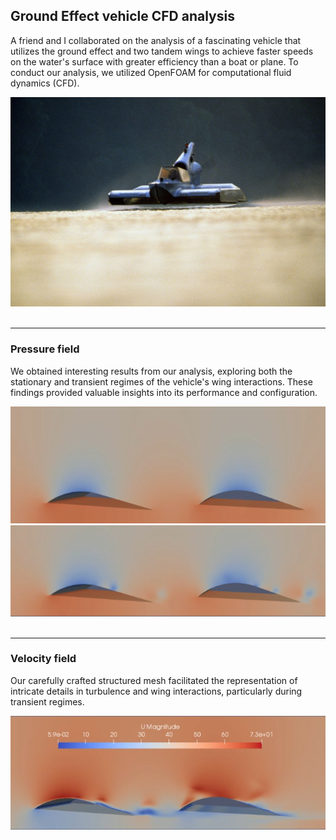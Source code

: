 ## Ground Effect vehicle CFD analysis
A friend and I collaborated on the analysis of a fascinating vehicle that utilizes the ground effect and two tandem wings to achieve faster speeds on the water's surface with greater efficiency than a boat or plane. To conduct our analysis, we utilized OpenFOAM for computational fluid dynamics (CFD).
<div style="text-align:center">
<img src="images/gev_skim.jpg"/>
</div>
<br/>

---

### Pressure field
We obtained interesting results from our analysis, exploring both the stationary and transient regimes of the vehicle's wing interactions. These findings provided valuable insights into its performance and configuration.
<div style="text-align:center">
<img src="images/p0.png"/>
<img src="images/p3.png"/>
</div>
<br/>

---

### Velocity field
Our carefully crafted structured mesh facilitated the representation of intricate details in turbulence and wing interactions, particularly during transient regimes.
<div style="text-align:center">
<img src="images/u4.png"/>
</div>
<br/>
